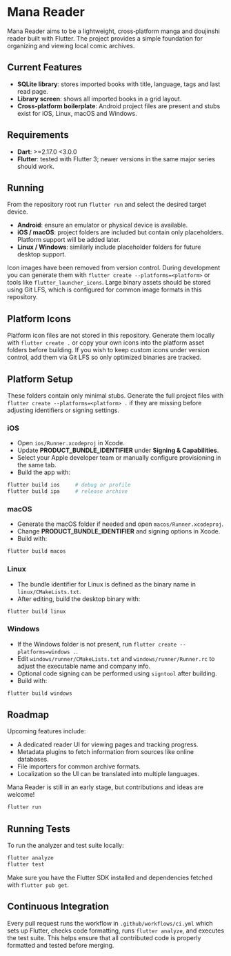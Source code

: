 # Mana Reader

Mana Reader aims to be a lightweight, cross‑platform manga and doujinshi reader built with Flutter. The project provides a simple foundation for organizing and viewing local comic archives.

## Current Features

- **SQLite library**: stores imported books with title, language, tags and last read page.
- **Library screen**: shows all imported books in a grid layout.
- **Cross‑platform boilerplate**: Android project files are present and stubs exist for iOS, Linux, macOS and Windows.

## Requirements

- **Dart**: >=2.17.0 <3.0.0
- **Flutter**: tested with Flutter 3; newer versions in the same major series should work.

## Running

From the repository root run `flutter run` and select the desired target device.

- **Android**: ensure an emulator or physical device is available.
- **iOS / macOS**: project folders are included but contain only placeholders. Platform support will be added later.
- **Linux / Windows**: similarly include placeholder folders for future desktop support.

Icon images have been removed from version control. During development you can generate them with `flutter create --platforms=<platform>` or tools like `flutter_launcher_icons`. Large binary assets should be stored using Git LFS, which is configured for common image formats in this repository.

## Platform Icons

Platform icon files are not stored in this repository. Generate them locally with `flutter create .` or copy your own icons into the platform asset folders before building. If you wish to keep custom icons under version control, add them via Git LFS so only optimized binaries are tracked.

## Platform Setup

These folders contain only minimal stubs. Generate the full project files with
`flutter create --platforms=<platform> .` if they are missing before adjusting
identifiers or signing settings.

### iOS

- Open `ios/Runner.xcodeproj` in Xcode.
- Update **PRODUCT_BUNDLE_IDENTIFIER** under **Signing & Capabilities**.
- Select your Apple developer team or manually configure provisioning in the same
  tab.
- Build the app with:

```bash
flutter build ios     # debug or profile
flutter build ipa     # release archive
```

### macOS

- Generate the macOS folder if needed and open `macos/Runner.xcodeproj`.
- Change **PRODUCT_BUNDLE_IDENTIFIER** and signing options in Xcode.
- Build with:

```bash
flutter build macos
```

### Linux

- The bundle identifier for Linux is defined as the binary name in
  `linux/CMakeLists.txt`.
- After editing, build the desktop binary with:

```bash
flutter build linux
```

### Windows

- If the Windows folder is not present, run `flutter create --platforms=windows .`.
- Edit `windows/runner/CMakeLists.txt` and `windows/runner/Runner.rc` to adjust
  the executable name and company info.
- Optional code signing can be performed using `signtool` after building.
- Build with:

```bash
flutter build windows
```

## Roadmap

Upcoming features include:

- A dedicated reader UI for viewing pages and tracking progress.
- Metadata plugins to fetch information from sources like online databases.
- File importers for common archive formats.
- Localization so the UI can be translated into multiple languages.

Mana Reader is still in an early stage, but contributions and ideas are welcome!


```bash
flutter run
```

## Running Tests

To run the analyzer and test suite locally:

```bash
flutter analyze
flutter test
```

Make sure you have the Flutter SDK installed and dependencies fetched with `flutter pub get`.

## Continuous Integration

Every pull request runs the workflow in `.github/workflows/ci.yml` which sets up
Flutter, checks code formatting, runs `flutter analyze`, and executes the test
suite. This helps ensure that all contributed code is properly formatted and
tested before merging.

